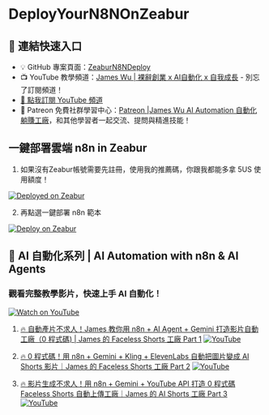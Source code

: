 # DeployYourN8NOnZeabur
## 📂 連結快速入口

* 💡 GitHub 專案頁面：[ZeaburN8NDeploy](https://github.com/ma17852003/DeployYourN8NOnZeabur)
* 📺 YouTube 教學頻道：[James Wu | 裸辭創業 x AI自動化 x 自我成長](https://www.youtube.com/@JamesWuAIStartup365) - 別忘了訂閱頻道！
* [🔔 點我訂閱 YouTube 頻道](https://www.youtube.com/@JamesWuAIStartup365/videos)
* 👥 Patreon 免費社群學習中心：[Patreon |James Wu AI Automation 自動化躺賺工廠](https://www.patreon.com/c/jameswumoneyinthepocket)，和其他學習者一起交流、提問與精進技能！

## 一鍵部署雲端 n8n in Zeabur

01. 如果沒有Zeabur帳號需要先註冊，使用我的推薦碼，你跟我都能多拿 5US 使用額度！

[![Deployed on Zeabur](https://zeabur.com/deployed-on-zeabur-dark.svg)](https://zeabur.com/zh-TW/referral?referralCode=ma17852003)

02. 再點選一鍵部署 n8n 範本

[![Deploy on Zeabur](https://zeabur.com/button.svg)](https://zeabur.com/templates/JP88UN)

## 🚀 AI 自動化系列 | AI Automation with n8n & AI Agents

### 觀看完整教學影片，快速上手 AI 自動化！

[![Watch on YouTube](https://img.shields.io/badge/Watch%20on-YouTube-red?logo=youtube)](https://www.youtube.com/channel/UCDMJaaMu3nGNc7bNKMAtS7Q)

01.  [🔥 自動產片不求人！James 教你用 n8n + AI Agent + Gemini 打造影片自動工廠（0 程式碼) | James 的 Faceless Shorts 工廠 Part 1](https://www.patreon.com/posts/131883268)
   [![YouTube](https://img.shields.io/badge/Watch%20on-YouTube-red?logo=youtube)](https://www.youtube.com/watch?v=hMc9XWqqOM4&t)

02.  [🔥 0 程式碼！用 n8n + Gemini + Kling + ElevenLabs 自動把圖片變成 AI Shorts 影片｜James 的 Faceless Shorts 工廠 Part 2](https://www.patreon.com/posts/131883954)
   [![YouTube](https://**img**.shields.io/badge/Watch%20on-YouTube-red?logo=youtube)](https://www.youtube.com/watch?v=ZfMzMLbaLjU&t)

03.  [🔥 影片生成不求人！用 n8n + Gemini + YouTube API 打造 0 程式碼 Faceless Shorts 自動上傳工廠｜James 的 AI Shorts 工廠 Part 3](https://www.patreon.com/posts/133099554)
   [![YouTube](https://img.shields.io/badge/Watch%20on-YouTube-red?logo=youtube)](https://www.youtube.com/watch?v=IX9ILxza4HM&t)

